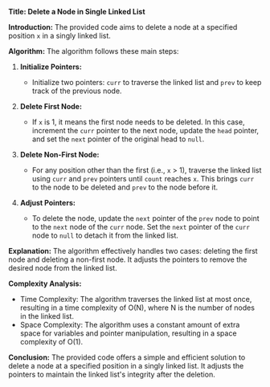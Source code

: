 **Title: Delete a Node in Single Linked List**

**Introduction:**
The provided code aims to delete a node at a specified position `x` in a singly linked list.

**Algorithm:**
The algorithm follows these main steps:

1. **Initialize Pointers:**
   - Initialize two pointers: `curr` to traverse the linked list and `prev` to keep track of the previous node.

2. **Delete First Node:**
   - If `x` is 1, it means the first node needs to be deleted. In this case, increment the `curr` pointer to the next node, update the `head` pointer, and set the `next` pointer of the original head to `null`.

3. **Delete Non-First Node:**
   - For any position other than the first (i.e., `x` > 1), traverse the linked list using `curr` and `prev` pointers until `count` reaches `x`. This brings `curr` to the node to be deleted and `prev` to the node before it.

4. **Adjust Pointers:**
   - To delete the node, update the `next` pointer of the `prev` node to point to the `next` node of the `curr` node. Set the `next` pointer of the `curr` node to `null` to detach it from the linked list.

**Explanation:**
The algorithm effectively handles two cases: deleting the first node and deleting a non-first node. It adjusts the pointers to remove the desired node from the linked list.

**Complexity Analysis:**
- Time Complexity: The algorithm traverses the linked list at most once, resulting in a time complexity of O(N), where N is the number of nodes in the linked list.
- Space Complexity: The algorithm uses a constant amount of extra space for variables and pointer manipulation, resulting in a space complexity of O(1).

**Conclusion:**
The provided code offers a simple and efficient solution to delete a node at a specified position in a singly linked list. It adjusts the pointers to maintain the linked list's integrity after the deletion.